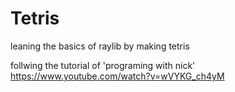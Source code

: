 # Tetris
leaning the basics of raylib by making tetris

follwing the tutorial of 'programing with nick'
https://www.youtube.com/watch?v=wVYKG_ch4yM
